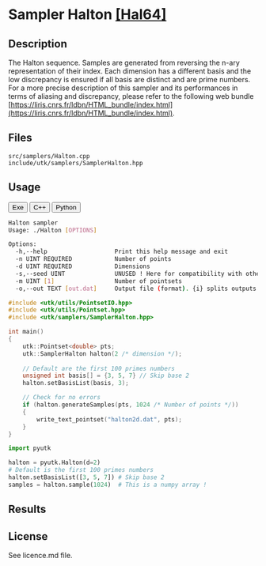 # Sampler Halton [[Hal64]](https://dl.acm.org/citation.cfm?id=365104)

## Description

The Halton sequence. Samples are generated from reversing the n-ary representation of their index. Each dimension has a different basis and the low discrepancy is ensured if all basis are distinct and are prime numbers.  
For a more precise description of this sampler and its performances in terms of aliasing and discrepancy, please refer to the following web bundle [https://liris.cnrs.fr/ldbn/HTML_bundle/index.html](https://liris.cnrs.fr/ldbn/HTML_bundle/index.html).

## Files

```
src/samplers/Halton.cpp  
include/utk/samplers/SamplerHalton.hpp
```

## Usage

<button class="tablink exebutton" onclick="openCode('exe', this)" markdown="1">Exe</button> 
<button class="tablink cppbutton" onclick="openCode('cpp', this)" markdown="1">C++</button> 
<button class="tablink pybutton" onclick="openCode('py', this)" markdown="1">Python</button> 
<br/>
  

<div class="exe tabcontent">

```bash
Halton sampler
Usage: ./Halton [OPTIONS]

Options:
  -h,--help                   Print this help message and exit
  -n UINT REQUIRED            Number of points
  -d UINT REQUIRED            Dimensions
  -s,--seed UINT              UNUSED ! Here for compatibility with others.
  -m UINT [1]                 Number of pointsets
  -o,--out TEXT [out.dat]     Output file (format). {i} splits outputs in multiple files and token is replaced by index.

```

</div>

<div class="cpp tabcontent">

```  cpp
#include <utk/utils/PointsetIO.hpp>
#include <utk/utils/Pointset.hpp>
#include <utk/samplers/SamplerHalton.hpp>

int main()
{
    utk::Pointset<double> pts;
    utk::SamplerHalton halton(2 /* dimension */);
    
    // Default are the first 100 primes numbers
    unsigned int basis[] = {3, 5, 7} // Skip base 2
    halton.setBasisList(basis, 3);

    // Check for no errors
    if (halton.generateSamples(pts, 1024 /* Number of points */))
    {
        write_text_pointset("halton2d.dat", pts);
    }
}
```  

</div>

<div class="py tabcontent">

``` python
import pyutk

halton = pyutk.Halton(d=2)
# Default is the first 100 primes numbers
halton.setBasisList([3, 5, 7]) # Skip base 2
samples = halton.sample(1024)  # This is a numpy array !
```  

</div>

## Results

<div class="results"></div>
<script>
  window.addEventListener('DOMContentLoaded', function() { show_results(); }); 
</script>

## License

See licence.md file. 